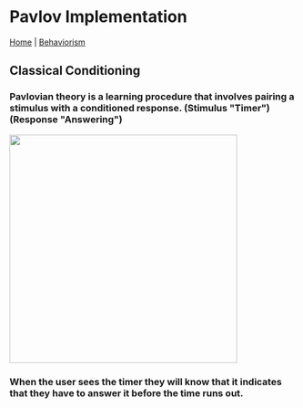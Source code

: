 # Pavlov Implementation
[Home](../../index.md) | [Behaviorism](../behaviorism.md)
## Classical Conditioning
### Pavlovian theory is a learning procedure that involves pairing a stimulus with a conditioned response. (Stimulus "Timer") (Response "Answering")
<img height="400px" src="https://scontent.fdvo1-1.fna.fbcdn.net/v/t1.15752-9/125324007_1095624400872499_5370727245948940292_n.png?_nc_cat=105&ccb=2&_nc_sid=ae9488&_nc_ohc=TlA3XjnJo8kAX_rpUf2&_nc_ht=scontent.fdvo1-1.fna&oh=b6b1c5c136a6a1eb4e2847bfc0f41ccd&oe=5FDEA17C"/> <br>
### When the user sees the timer they will know that it indicates that they have to answer it before the time runs out.
